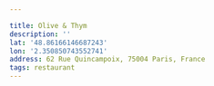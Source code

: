 ```yaml
---

title: Olive & Thym
description: ''
lat: '48.86166146687243'
lon: '2.350850743552741'
address: 62 Rue Quincampoix, 75004 Paris, France
tags: restaurant
---
```

